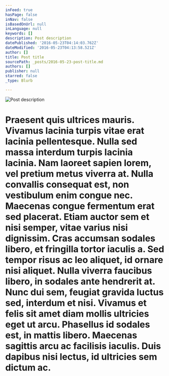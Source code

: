 ```yaml
---
inFeed: true
hasPage: false
inNav: false
isBasedOnUrl: null
inLanguage: null
keywords: []
description: Post description
datePublished: '2016-05-23T04:14:03.762Z'
dateModified: '2016-05-23T04:13:58.521Z'
author: []
title: Post title
sourcePath: _posts/2016-05-23-post-title.md
authors: []
publisher: null
starred: false
_type: Blurb

---
```

![Post description](https://the-grid-user-content.s3-us-west-2.amazonaws.com/fa719192-9ea1-4453-b093-f04ff21cc890.jpg)

# Praesent quis ultrices mauris. Vivamus lacinia turpis vitae erat lacinia pellentesque. Nulla sed massa interdum turpis lacinia lacinia. Nam laoreet sapien lorem, vel pretium metus viverra at. Nulla convallis consequat est, non vestibulum enim congue nec. Maecenas congue fermentum erat sed placerat. Etiam auctor sem et nisi semper, vitae varius nisi dignissim. Cras accumsan sodales libero, et fringilla tortor iaculis a. Sed tempor risus ac leo aliquet, id ornare nisi aliquet. Nulla viverra faucibus libero, in sodales ante hendrerit at. Nunc dui sem, feugiat gravida luctus sed, interdum et nisi. Vivamus et felis sit amet diam mollis ultricies eget ut arcu. Phasellus id sodales est, in mattis libero. Maecenas sagittis arcu ac facilisis iaculis. Duis dapibus nisi lectus, id ultricies sem dictum ac.
